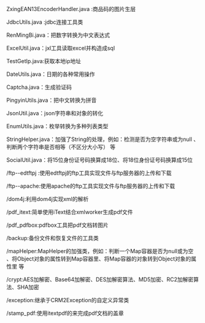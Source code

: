 ZxingEAN13EncoderHandler.java :商品码的图片生层

JdbcUtils.java :jdbc连接工具类

RenMingBi.java：把数字转换为中文表达式

ExcelUtil.java：jxl工具读取excel并构造成sql

TestGetIp.java:获取本地ip地址

DateUtils.java：日期的各种常用操作

Captcha.java：生成验证码

PingyinUtils.java：把中文转换为拼音

JsonUtil.java：json字符串和对象的转化

EnumUtils.java：枚举转换为多种列表类型

StringHelper.java：加强了String的处理，例如：检测是否为空字符串或为null 、判断两个字符串是否相等（不区分大小写） 等

SocialUtil.java：将15位身份证号码换算成18位、将18位身份证号码换算成15位

/ftp--edtftpj :使用edtftpj的ftp工具实现文件与ftp服务器的上传和下载

/ftp--apache:使用apache的ftp工具实现文件与ftp服务器的上传和下载

/dom4j:利用dom4j实现xml的解析

/pdf_itext:简单使用iText结合xmlworker生成pdf文件

/pdf_pdfbox:pdfbox工具把pdf文档转图片

/backup:备份文件和恢复文件的工具类

/mapHelper:MapHelper的加强类，例如：判断一个Map容器是否为null或为空 、将Object对象的属性转到Map容器里、将Map容器的对象转到Object对象的属性里 等

/crypt:AES加解密、Base64加解密、DES加解密算法、MD5加密、RC2加解密算法、SHA加密

/exception:继承于CRM2Exception的自定义异常类

/stamp_pdf:使用itextpdf的来完成pdf文档的盖章